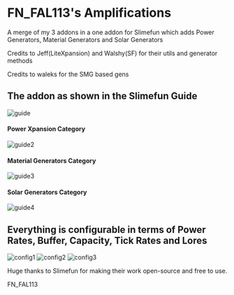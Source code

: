 # FN_FAL113's Amplifications
A merge of my 3 addons in a one addon for Slimefun which adds Power Generators, Material Generators and Solar Generators

Credits to Jeff(LiteXpansion) and Walshy(SF) for their utils and generator methods

Credits to waleks for the SMG based gens

## The addon as shown in the Slimefun Guide
![guide](https://user-images.githubusercontent.com/88238718/136697193-5c52d89f-2f01-40e6-b5b7-6f730a17bbd0.png)

#### Power Xpansion Category
![guide2](https://user-images.githubusercontent.com/88238718/136697208-18386445-eacf-49f9-819a-94b65e34409e.png)

#### Material Generators Category
![guide3](https://user-images.githubusercontent.com/88238718/136697279-e3917048-0682-4bb9-9a32-84b1098c9463.png)

#### Solar Generators Category
![guide4](https://user-images.githubusercontent.com/88238718/136697312-395a8b50-77e8-47e7-8bdc-89b19b8a8257.png)

## Everything is configurable in terms of Power Rates, Buffer, Capacity, Tick Rates and Lores
![config1](https://user-images.githubusercontent.com/88238718/136697369-229a4243-7059-4185-bb7a-4d512652ca5e.png)
![config2](https://user-images.githubusercontent.com/88238718/136697385-04621e49-b530-4399-9cbe-0a52795b799f.png)
![config3](https://user-images.githubusercontent.com/88238718/136697386-a52bc1d3-2897-4524-bea4-b64c308065ed.png)


Huge thanks to Slimefun for making their work open-source and free to use.

FN_FAL113 
